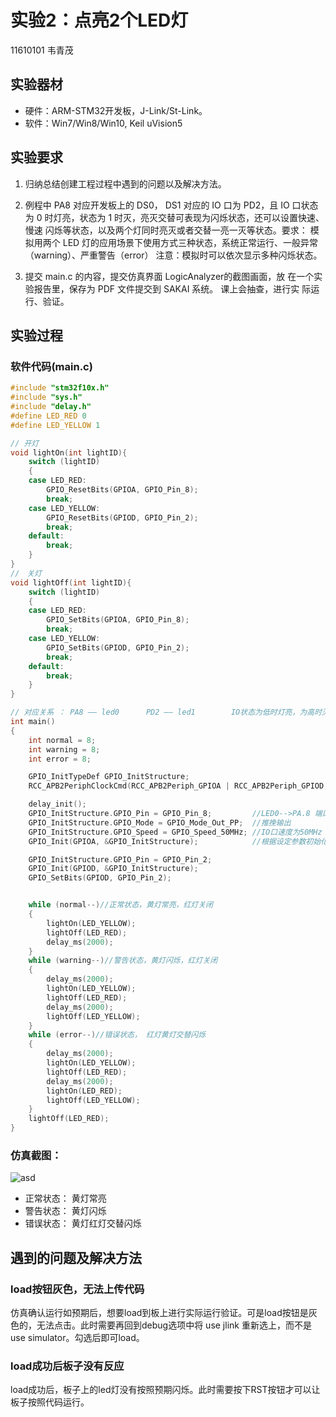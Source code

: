 # 实验2：点亮2个LED灯
11610101 韦青茂
## 实验器材
* 硬件：ARM-STM32开发板，J-Link/St-Link。
* 软件：Win7/Win8/Win10, Keil uVision5
## 实验要求
1. 归纳总结创建工程过程中遇到的问题以及解决方法。

2. 例程中 PA8 对应开发板上的 DS0， DS1 对应的 IO 口为 PD2，且 IO 口状态为 0 时灯亮，状态为 1 时灭，亮灭交替可表现为闪烁状态，还可以设置快速、慢速 闪烁等状态，以及两个灯同时亮灭或者交替一亮一灭等状态。要求： 模拟用两个 LED 灯的应用场景下使用方式三种状态，系统正常运行、一般异常 （warning）、严重警告（error） 注意：模拟时可以依次显示多种闪烁状态。

3. 提交 main.c 的内容，提交仿真界面 LogicAnalyzer的截图画面，放 在一个实验报告里，保存为 PDF 文件提交到 SAKAI 系统。 课上会抽查，进行实 际运行、验证。

## 实验过程
### 软件代码(main.c)
``` c
#include "stm32f10x.h"
#include "sys.h"
#include "delay.h"
#define LED_RED 0
#define LED_YELLOW 1

// 开灯
void lightOn(int lightID){
	switch (lightID)
	{
	case LED_RED:
		GPIO_ResetBits(GPIOA, GPIO_Pin_8);
		break;
	case LED_YELLOW:
		GPIO_ResetBits(GPIOD, GPIO_Pin_2);
		break;
	default:
		break;
	}
}
//　关灯
void lightOff(int lightID){
	switch (lightID)
	{
	case LED_RED:
		GPIO_SetBits(GPIOA, GPIO_Pin_8);
		break;
	case LED_YELLOW:
		GPIO_SetBits(GPIOD, GPIO_Pin_2);
		break;
	default:
		break;
	}
}

// 对应关系 ： PA8 —— led0      PD2 —— led1        IO状态为低时灯亮，为高时灭
int main()
{
	int normal = 8;
	int warning = 8;
	int error = 8;

	GPIO_InitTypeDef GPIO_InitStructure;
	RCC_APB2PeriphClockCmd(RCC_APB2Periph_GPIOA | RCC_APB2Periph_GPIOD, ENABLE); //使能PA,PD端口时钟

	delay_init();
	GPIO_InitStructure.GPIO_Pin = GPIO_Pin_8;		  //LED0-->PA.8 端口配置
	GPIO_InitStructure.GPIO_Mode = GPIO_Mode_Out_PP;  //推挽输出
	GPIO_InitStructure.GPIO_Speed = GPIO_Speed_50MHz; //IO口速度为50MHz
	GPIO_Init(GPIOA, &GPIO_InitStructure);			  //根据设定参数初始化GPIOA.8

	GPIO_InitStructure.GPIO_Pin = GPIO_Pin_2;
	GPIO_Init(GPIOD, &GPIO_InitStructure);
	GPIO_SetBits(GPIOD, GPIO_Pin_2);


	while (normal--)//正常状态，黄灯常亮，红灯关闭
	{
		lightOn(LED_YELLOW);
		lightOff(LED_RED);
		delay_ms(2000);
	}
	while (warning--)//警告状态，黄灯闪烁，红灯关闭
	{
		delay_ms(2000);
		lightOn(LED_YELLOW);
		lightOff(LED_RED);
		delay_ms(2000);
		lightOff(LED_YELLOW);
	}
	while (error--)//错误状态， 红灯黄灯交替闪烁
	{
		delay_ms(2000);
		lightOn(LED_YELLOW);
		lightOff(LED_RED);
		delay_ms(2000);
		lightOn(LED_RED);
		lightOff(LED_YELLOW);
	}
	lightOff(LED_RED);
}
```
### 仿真截图：
![asd](C:/Users/User/Desktop/Embemded/1.png)
* 正常状态： 黄灯常亮
* 警告状态： 黄灯闪烁
* 错误状态： 黄灯红灯交替闪烁

## 遇到的问题及解决方法
### load按钮灰色，无法上传代码
仿真确认运行如预期后，想要load到板上进行实际运行验证。可是load按钮是灰色的，无法点击。此时需要再回到debug选项中将 use jlink 重新选上，而不是 use simulator。勾选后即可load。
### load成功后板子没有反应
load成功后，板子上的led灯没有按照预期闪烁。此时需要按下RST按钮才可以让板子按照代码运行。

